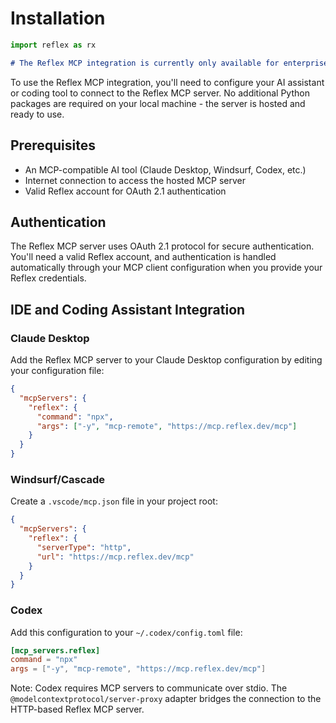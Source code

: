 # Installation

```python exec
import reflex as rx
```

```md alert warning
# The Reflex MCP integration is currently only available for enterprise customers. Please [book a demo](https://reflex.dev/pricing/) to discuss access.
```

To use the Reflex MCP integration, you'll need to configure your AI assistant or coding tool to connect to the Reflex MCP server. No additional Python packages are required on your local machine - the server is hosted and ready to use.

## Prerequisites

- An MCP-compatible AI tool (Claude Desktop, Windsurf, Codex, etc.)
- Internet connection to access the hosted MCP server
- Valid Reflex account for OAuth 2.1 authentication

## Authentication

The Reflex MCP server uses OAuth 2.1 protocol for secure authentication. You'll need a valid Reflex account, and authentication is handled automatically through your MCP client configuration when you provide your Reflex credentials.

## IDE and Coding Assistant Integration

### Claude Desktop

Add the Reflex MCP server to your Claude Desktop configuration by editing your configuration file:

```json
{
  "mcpServers": {
    "reflex": {
      "command": "npx",
      "args": ["-y", "mcp-remote", "https://mcp.reflex.dev/mcp"]
    }
  }
}
```

### Windsurf/Cascade

Create a `.vscode/mcp.json` file in your project root:

```json
{
  "mcpServers": {
    "reflex": {
      "serverType": "http",
      "url": "https://mcp.reflex.dev/mcp"
    }
  }
}
```

### Codex

Add this configuration to your `~/.codex/config.toml` file:

```toml
[mcp_servers.reflex]
command = "npx"
args = ["-y", "mcp-remote", "https://mcp.reflex.dev/mcp"]
```

Note: Codex requires MCP servers to communicate over stdio. The `@modelcontextprotocol/server-proxy` adapter bridges the connection to the HTTP-based Reflex MCP server.
